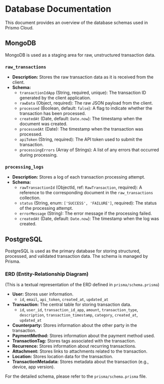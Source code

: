 # Database Documentation

This document provides an overview of the database schemas used in Prismo Cloud.

## MongoDB

MongoDB is used as a staging area for raw, unstructured transaction data.

### `raw_transactions`

- **Description:** Stores the raw transaction data as it is received from the client.
- **Schema:**
  - `transactionIdApp` (String, required, unique): The transaction ID generated by the client application.
  - `rawData` (Object, required): The raw JSON payload from the client.
  - `processed` (Boolean, default: `false`): A flag to indicate whether the transaction has been processed.
  - `createdAt` (Date, default: `Date.now`): The timestamp when the document was created.
  - `processedAt` (Date): The timestamp when the transaction was processed.
  - `apiToken` (String, required): The API token used to submit the transaction.
  - `processingErrors` (Array of Strings): A list of any errors that occurred during processing.

### `processing_logs`

- **Description:** Stores a log of each transaction processing attempt.
- **Schema:**
  - `rawTransactionId` (ObjectId, ref: `RawTransaction`, required): A reference to the corresponding document in the `raw_transactions` collection.
  - `status` (String, enum: `['SUCCESS', 'FAILURE']`, required): The status of the processing attempt.
  - `errorMessage` (String): The error message if the processing failed.
  - `createdAt` (Date, default: `Date.now`): The timestamp when the log was created.

## PostgreSQL

PostgreSQL is used as the primary database for storing structured, processed, and validated transaction data. The schema is managed by Prisma.

### ERD (Entity-Relationship Diagram)

(This is a textual representation of the ERD defined in `prisma/schema.prisma`)

- **User:** Stores user information.
  - `id`, `email`, `api_token`, `created_at`, `updated_at`
- **Transaction:** The central table for storing transaction data.
  - `id`, `user_id`, `transaction_id_app`, `amount`, `transaction_type`, `description`, `transaction_timestamp`, `category`, `created_at`, `updated_at`
- **Counterparty:** Stores information about the other party in the transaction.
- **PaymentMethod:** Stores information about the payment method used.
- **TransactionTag:** Stores tags associated with the transaction.
- **Recurrence:** Stores information about recurring transactions.
- **Attachment:** Stores links to attachments related to the transaction.
- **Location:** Stores location data for the transaction.
- **TransactionMetadata:** Stores metadata about the transaction (e.g., device, app version).

For the detailed schema, please refer to the `prisma/schema.prisma` file.
